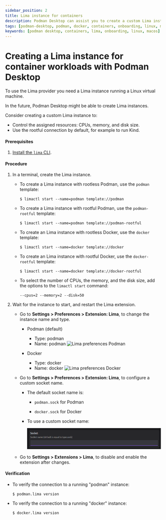 ```yaml
---
sidebar_position: 2
title: Lima instance for containers
description: Podman Desktop can assist you to create a custom Lima instance on Linux and macOS.
tags: [podman-desktop, podman, docker, containers, onboarding, linux, macOS]
keywords: [podman desktop, containers, lima, onboarding, linux, macos]
---
```


# Creating a Lima instance for container workloads with Podman Desktop

To use the Lima provider you need a Lima instance running a Linux virtual machine.

In the future, Podman Desktop might be able to create Lima instances.

Consider creating a custom Lima instance to:

- Control the assigned resources: CPUs, memory, and disk size.
- Use the rootful connection by default, for example to run Kind.

#### Prerequisites

1. [Install the `lima` CLI](/docs/lima/installing).

#### Procedure

1. In a terminal, create the Lima instance.

   - To create a Lima instance with rootless Podman, use the `podman` template:

     ```shell-session
     $ limactl start --name=podman template://podman
     ```

   - To create a Lima instance with rootful Podman, use the `podman-rootful` template:

     ```shell-session
     $ limactl start --name=podman template://podman-rootful
     ```

   - To create an Lima instance with rootless Docker, use the `docker` template:

     ```shell-session
     $ limactl start --name=docker template://docker
     ```

   - To create an Lima instance with rootful Docker, use the `docker-rootful` template:

     ```shell-session
     $ limactl start --name=docker template://docker-rootful
     ```

   - To select the number of CPUs, the memory, and the disk size, add the options to the `limactl start` command:

     ```shell-session
     --cpus=2 --memory=2 --disk=50
     ```

2. Wait for the instance to start, and restart the Lima extension.

   - Go to **<Icon icon="fa-solid fa-cog" size="lg" /> Settings > Preferences > Extension: Lima**, to change the instance name and type.

     - Podman (default)

       - Type: podman
       - Name: podman
         ![Lima preferences Podman](img/lima-preferences-podman.png)

     - Docker

       - Type: docker
       - Name: docker
         ![Lima preferences Docker](img/lima-preferences-docker.png)

   - Go to **<Icon icon="fa-solid fa-cog" size="lg" /> Settings > Preferences > Extension: Lima**, to configure a custom socket name.

     - The default socket name is:

       - `podman.sock` for Podman

       - `docker.sock` for Docker

     - To use a custom socket name:

       ![Lima preferences Socket](img/lima-preferences-socket.png)

   - Go to **<Icon icon="fa-solid fa-cog" size="lg" /> Settings > Extensions > Lima**, to disable and enable the extension after changes.

#### Verification

- To verify the connection to a running "podman" instance:

  ```shell-session
  $ podman.lima version
  ```

- To verify the connection to a running "docker" instance:

  ```shell-session
  $ docker.lima version
  ```

